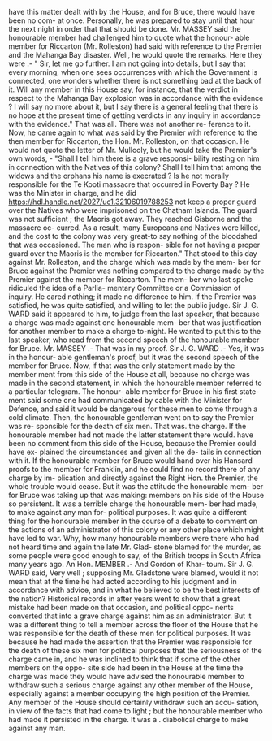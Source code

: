 have this matter dealt with by the House, and for Bruce, there would have been no com- at once. Personally, he was prepared to stay until that hour the next night in order that that should be done. Mr. MASSEY said the honourable member had challenged him to quote what the honour- able member for Riccarton (Mr. Rolleston) had said with reference to the Premier and the Mahanga Bay disaster. Well, he would quote the remarks. Here they were :- " Sir, let me go further. I am not going into details, but I say that every morning, when one sees occurrences with which the Government is connected, one wonders whether there is not something bad at the back of it. Will any member in this House say, for instance, that the verdict in respect to the Mahanga Bay explosion was in accordance with the evidence ? I will say no more about it, but I say there is a general feeling that there is no hope at the present time of getting verdicts in any inquiry in accordance with the evidence." That was all. There was not another re- ference to it. Now, he came again to what was said by the Premier with reference to the then member for Riccarton, the Hon. Mr. Rolleston, on that occasion. He would not quote the letter of Mr. Mullooly, but he would take the Premier's own words, - "Shall I tell him there is a grave responsi- bility resting on him in connection with the Natives of this colony? Shall I tell him that among the widows and the orphans his name is execrated ? Is he not morally responsible for the Te Kooti massacre that occurred in Poverty Bay ? He was the Minister in charge, and he did https://hdl.handle.net/2027/uc1.32106019788253 not keep a proper guard over the Natives who were imprisoned on the Chatham Islands. The guard was not sufficient ; the Maoris got away. They reached Gisborne and the massacre oc- curred. As a result, many Europeans and Natives were killed, and the cost to the colony was very great-to say nothing of the bloodshed that was occasioned. The man who is respon- sible for not having a proper guard over the Maoris is the member for Riccarton." That stood to this day against Mr. Rolleston, and the charge which was made by the mem- ber for Bruce against the Premier was nothing compared to the charge made by the Premier against the member for Riccarton. The mem- ber who last spoke ridiculed the idea of a Parlia- mentary Committee or a Commission of inquiry. He cared nothing; it made no difference to him. If the Premier was satisfied, he was quite satisfied, and willing to let the public judge. Sir J. G. WARD said it appeared to him, to judge from the last speaker, that because a charge was made against one honourable mem- ber that was justification for another member to make a charge to-night. He wanted to put this to the last speaker, who read from the second speech of the honourable member for Bruce. Mr. MASSEY .- That was in my proof. Sir J. G. WARD .- Yes, it was in the honour- able gentleman's proof, but it was the second speech of the member for Bruce. Now, if that was the only statement made by the member ment from this side of the House at all, because no charge was made in the second statement, in which the honourable member referred to a particular telegram. The honour- able member for Bruce in his first state- ment said some one had communicated by cable with the Minister for Defence, and said it would be dangerous for these men to come through a cold climate. Then, the honourable gentleman went on to say the Premier was re- sponsible for the death of six men. That was. the charge. If the honourable member had not made the latter statement there would. have been no comment from this side of the House, because the Premier could have ex- plained the circumstances and given all the de- tails in connection with it. If the honourable member for Bruce would hand over his Hansard proofs to the member for Franklin, and he could find no record there of any charge by im- plication and directly against the Right Hon. the Premier, the whole trouble would cease. But it was the attitude the honourable mem- ber for Bruce was taking up that was making: members on his side of the House so persistent. It was a terrible charge the honourable mem- ber had made, to make against any man for- political purposes. It was quite a different thing for the honourable member in the course of a debate to comment on the actions of an administrator of this colony or any other place which might have led to war. Why, how many honourable members were there who had not heard time and again the late Mr. Glad- stone blamed for the murder, as some people were good enough to say, of the British troops in South Africa many years ago. An Hon. MEMBER .- And Gordon of Khar- toum. Sir J. G. WARD said, Very well ; supposing Mr. Gladstone were blamed, would it not mean that at the time he had acted according to his judgment and in accordance with advice, and in what he believed to be the best interests of the nation? Historical records in after years went to show that a great mistake had been made on that occasion, and political oppo- nents converted that into a grave charge against him as an administrator. But it was a different thing to tell a member across the floor of the House that he was responsible for the death of these men for political purposes. It was because he had made the assertion that the Premier was responsible for the death of these six men for political purposes that the seriousness of the charge came in, and he was inclined to think that if some of the other members on the oppo- site side had been in the House at the time the charge was made they would have advised the honourable member to withdraw such a serious charge against any other member of the House, especially against a member occupying the high position of the Premier. Any member of the House should certainly withdraw such an accu- sation, in view of the facts that had come to light ; but the honourable member who had made it persisted in the charge. It was a . diabolical charge to make against any man. 